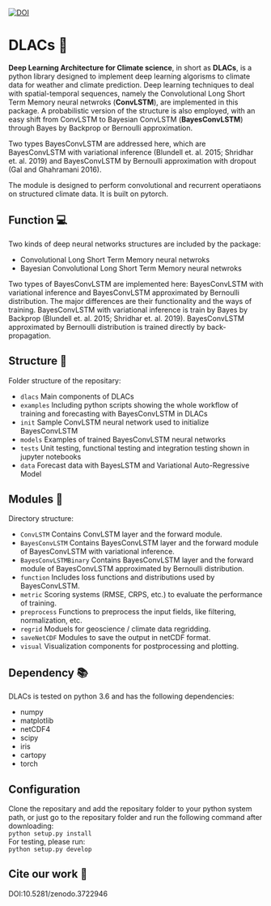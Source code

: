 [![DOI](https://zenodo.org/badge/DOI/10.5281/zenodo.3722946.svg)](https://doi.org/10.5281/zenodo.3722946)
# DLACs :crystal_ball:
**Deep Learning Architecture for Climate science**, in short as **DLACs**, is a python library designed to implement deep learning algorisms to climate data for weather and climate prediction. Deep learning techniques to deal with spatial-temporal sequences, namely the Convolutional Long Short Term Memory neural netwroks (**ConvLSTM**), are implemented in this package. A probabilistic version of the structure is also employed, with an easy shift from ConvLSTM to Bayesian ConvLSTM (**BayesConvLSTM**) through Bayes by Backprop or Bernoulli approximation. <br/> 

Two types BayesConvLSTM are addressed here, which are BayesConvLSTM with variational inference (Blundell et. al. 2015; Shridhar et. al. 2019) and BayesConvLSTM by Bernoulli approximation with dropout (Gal and Ghahramani 2016).<br>

The module is designed to perform convolutional and recurrent operatiaons on structured climate data. It is built on pytorch.<br/>

## Function :computer:
Two kinds of deep neural networks structures are included by the package:<br>
* Convolutional Long Short Term Memory neural netwroks <br/>
* Bayesian Convolutional Long Short Term Memory neural netwroks <br/>

Two types of BayesConvLSTM are implemented here: BayesConvLSTM with variational inference and BayesConvLSTM approximated by Bernoulli distribution. The major differences are their functionality and the ways of training. BayesConvLSTM with variational inference is train by Bayes by Backprop (Blundell et. al. 2015; Shridhar et. al. 2019). BayesConvLSTM approximated by Bernoulli distribution is trained directly by back-propagation.<br/>

## Structure :file_folder:
Folder structure of the repositary:<br>
* `dlacs` Main components of DLACs
* `examples` Including python scripts showing the whole workflow of training and forecasting with BayesConvLSTM in DLACs
* `init` Sample ConvLSTM neural network used to initialize BayesConvLSTM
* `models` Examples of trained BayesConvLSTM neural networks
* `tests` Unit testing, functional testing and integration testing shown in jupyter notebooks
* `data` Forecast data with BayesLSTM and Variational Auto-Regressive Model

## Modules :floppy_disk:
Directory structure:<br>
* `ConvLSTM` Contains ConvLSTM layer and the forward module.
* `BayesConvLSTM` Contains BayesConvLSTM layer and the forward module of BayesConvLSTM with variational inference.
* `BayesConvLSTMBinary` Contains BayesConvLSTM layer and the forward module of BayesConvLSTM approximated by Bernoulli distribution.
* `function` Includes loss functions and distributions used by BayesConvLSTM.
* `metric` Scoring systems (RMSE, CRPS, etc.) to evaluate the performance of training.
* `preprocess` Functions to preprocess the input fields, like filtering, normalization, etc.
* `regrid` Moduels for geoscience / climate data regridding.
* `saveNetCDF` Modules to save the output in netCDF format.
* `visual` Visualization components for postprocessing and plotting.

## Dependency :books:
DLACs is tested on python 3.6 and has the following dependencies:<br>
* numpy
* matplotlib
* netCDF4
* scipy
* iris
* cartopy
* torch

## Configuration
Clone the repositary and add the repositary folder to your python system path, or just go to the repositary folder and run the following command after downloading:<br>
`python setup.py install` <br/>
For testing, please run:<br>
`python setup.py develop`

## Cite our work :gift_heart:
DOI:10.5281/zenodo.3722946
